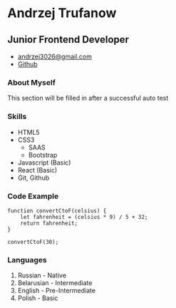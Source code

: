 # **Andrzej Trufanow**
## Junior Frontend Developer
* andrzej3026@gmail.com
* [Github](https://github.com/andrzej026)

### **About Myself**
This section will be filled in after a successful auto test

### **Skills**
* HTML5
* CSS3
    * SAAS
    * Bootstrap
* Javascript (Basic)
* React (Basic)
* Git, Github

### **Code Example**

```
function convertCtoF(celsius) {
    let fahrenheit = (celsius * 9) / 5 + 32;
    return fahrenheit;
}

convertCtoF(30);
```

### **Languages**
1. Russian - Native
2. Belarusian - Intermediate
3. English - Pre-Intermediate
4. Polish - Basic
